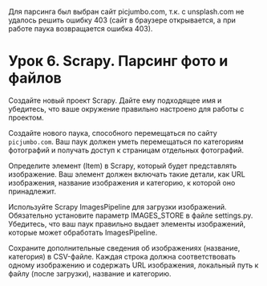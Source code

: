 Для парсинга был выбран сайт picjumbo.com, т.к. с unsplash.com не удалось решить ошибку 403 (сайт в браузере открывается,
а при работе паука возвращается ошибка 403).


# Урок 6. Scrapy. Парсинг фото и файлов

Создайте новый проект Scrapy. Дайте ему подходящее имя и убедитесь, что ваше окружение правильно настроено для работы
с проектом.

Создайте нового паука, способного перемещаться по сайту `picjumbo.com`. Ваш паук должен уметь перемещаться по 
категориям фотографий и получать доступ к страницам отдельных фотографий.

Определите элемент (Item) в Scrapy, который будет представлять изображение. Ваш элемент должен включать такие детали, 
как URL изображения, название изображения и категорию, к которой оно принадлежит.

Используйте Scrapy ImagesPipeline для загрузки изображений. Обязательно установите параметр IMAGES_STORE в файле 
settings.py. Убедитесь, что ваш паук правильно выдает элементы изображений, которые может обработать ImagesPipeline.

Сохраните дополнительные сведения об изображениях (название, категория) в CSV-файле. Каждая строка должна соответствовать 
одному изображению и содержать URL изображения, локальный путь к файлу (после загрузки), название и категорию.

